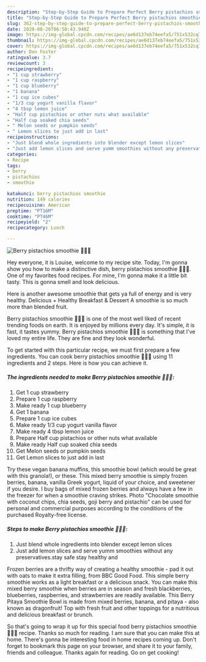 ```yaml
---
description: "Step-by-Step Guide to Prepare Perfect Berry pistachios smoothie 🍓🍒🍹"
title: "Step-by-Step Guide to Prepare Perfect Berry pistachios smoothie 🍓🍒🍹"
slug: 362-step-by-step-guide-to-prepare-perfect-berry-pistachios-smoothie
date: 2020-08-26T06:50:43.940Z
image: https://img-global.cpcdn.com/recipes/ae6d137eb74eefa5/751x532cq70/berry-pistachios-smoothie-🍓🍒🍹-recipe-main-photo.jpg
thumbnail: https://img-global.cpcdn.com/recipes/ae6d137eb74eefa5/751x532cq70/berry-pistachios-smoothie-🍓🍒🍹-recipe-main-photo.jpg
cover: https://img-global.cpcdn.com/recipes/ae6d137eb74eefa5/751x532cq70/berry-pistachios-smoothie-🍓🍒🍹-recipe-main-photo.jpg
author: Don Foster
ratingvalue: 3.7
reviewcount: 3
recipeingredient:
- "1 cup strawberry"
- "1 cup raspberry"
- "1 cup blueberry"
- "1 banana"
- "1 cup ice cubes"
- "1/3 cup yogurt vanilla flavor"
- "4 tbsp lemon juice"
- "Half cup pistachios or other nuts what available"
- "Half cup soaked chia seeds"
- " Melon seeds or pumpkin seeds"
- " Lemon slices to just add in last"
recipeinstructions:
- "Just blend whole ingredients into blender except lemon slices"
- "Just add lemon slices and serve yumm smoothies without any preservatives.stay safe stay healthy and"
categories:
- Recipe
tags:
- berry
- pistachios
- smoothie

katakunci: berry pistachios smoothie 
nutrition: 149 calories
recipecuisine: American
preptime: "PT16M"
cooktime: "PT46M"
recipeyield: "2"
recipecategory: Lunch

---
```



![Berry pistachios smoothie 🍓🍒🍹](https://img-global.cpcdn.com/recipes/ae6d137eb74eefa5/751x532cq70/berry-pistachios-smoothie-🍓🍒🍹-recipe-main-photo.jpg)

Hey everyone, it is Louise, welcome to my recipe site. Today, I'm gonna show you how to make a distinctive dish, berry pistachios smoothie 🍓🍒🍹. One of my favorites food recipes. For mine, I'm gonna make it a little bit tasty. This is gonna smell and look delicious.

Here is another awesome smoothie that gets ya full of energy and is very healthy. Delicious + Healthy Breakfast &amp; Dessert A smoothie is so much more than blended fruit.

Berry pistachios smoothie 🍓🍒🍹 is one of the most well liked of recent trending foods on earth. It is enjoyed by millions every day. It's simple, it is fast, it tastes yummy. Berry pistachios smoothie 🍓🍒🍹 is something that I've loved my entire life. They are fine and they look wonderful.


To get started with this particular recipe, we must first prepare a few ingredients. You can cook berry pistachios smoothie 🍓🍒🍹 using 11 ingredients and 2 steps. Here is how you can achieve it.

<!--inarticleads1-->

##### The ingredients needed to make Berry pistachios smoothie 🍓🍒🍹:

1. Get 1 cup strawberry
1. Prepare 1 cup raspberry
1. Make ready 1 cup blueberry
1. Get 1 banana
1. Prepare 1 cup ice cubes
1. Make ready 1/3 cup yogurt vanilla flavor
1. Make ready 4 tbsp lemon juice
1. Prepare Half cup pistachios or other nuts what available
1. Make ready Half cup soaked chia seeds
1. Get  Melon seeds or pumpkin seeds
1. Get  Lemon slices to just add in last


Try these vegan banana muffins, this smoothie bowl (which would be great with this granola!), or these. This mixed berry smoothie is simply frozen berries, banana, vanilla Greek yogurt, liquid of your choice, and sweetener if you desire. I buy bags of mixed frozen berries and always have a few in the freezer for when a smoothie craving strikes. Photo &#34;Chocolate smoothie with coconut chips, chia seeds, goji berry and pistachio&#34; can be used for personal and commercial purposes according to the conditions of the purchased Royalty-free license. 

<!--inarticleads2-->

##### Steps to make Berry pistachios smoothie 🍓🍒🍹:

1. Just blend whole ingredients into blender except lemon slices
1. Just add lemon slices and serve yumm smoothies without any preservatives.stay safe stay healthy and


Frozen berries are a thrifty way of creating a healthy smoothie - pad it out with oats to make it extra filling, from BBC Good Food. This simple berry smoothie works as a light breakfast or a delicious snack. You can make this mixed berry smoothie when berries are in season and fresh blackberries, blueberries, raspberries, and strawberries are readily available. This Berry Pitaya Smoothie Bowl is made from mixed berries, banana, and pitaya - also known as dragonfruit! Top with fresh fruit and other toppings for a nutritious and delicious breakfast or brunch. 

So that's going to wrap it up for this special food berry pistachios smoothie 🍓🍒🍹 recipe. Thanks so much for reading. I am sure that you can make this at home. There's gonna be interesting food in home recipes coming up. Don't forget to bookmark this page on your browser, and share it to your family, friends and colleague. Thanks again for reading. Go on get cooking!
